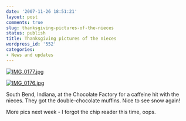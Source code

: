 ```yaml
---
date: '2007-11-26 18:51:21'
layout: post
comments: true
slug: thanksgiving-pictures-of-the-nieces
status: publish
title: Thanksgiving pictures of the nieces
wordpress_id: '552'
categories:
- News and updates
---
```


[![IMG_0177.jpg](http://www.phfactor.net/wp/wp-photos/thumb.20071126-175121-2.jpg)](http://www.phfactor.net/wp/wp-photos/20071126-175121-2.jpg)

[![IMG_0176.jpg](http://www.phfactor.net/wp/wp-photos/thumb.20071126-175121-1.jpg)](http://www.phfactor.net/wp/wp-photos/20071126-175121-1.jpg)


 South Bend, Indiana, at the Chocolate Factory for a caffeine hit with   the nieces. They got the double-chocolate muffins. Nice to see snow   again! 

More pics next week - I forgot the chip reader this time, oops.


  

 
